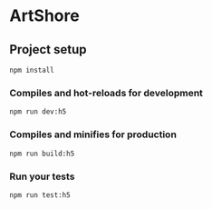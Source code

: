 # ArtShore
## Project setup
```
npm install
```

### Compiles and hot-reloads for development
```
npm run dev:h5
```

### Compiles and minifies for production
```
npm run build:h5
```

### Run your tests
```
npm run test:h5
```

